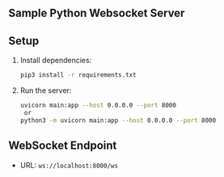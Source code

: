 ## Sample Python Websocket Server

## Setup

1. Install dependencies:
   ```bash
   pip3 install -r requirements.txt
   ```

2. Run the server:
   ```bash
   uvicorn main:app --host 0.0.0.0 --port 8000
    or
   python3 -m uvicorn main:app --host 0.0.0.0 --port 8000
   ```

## WebSocket Endpoint

- URL: `ws://localhost:8000/ws`
